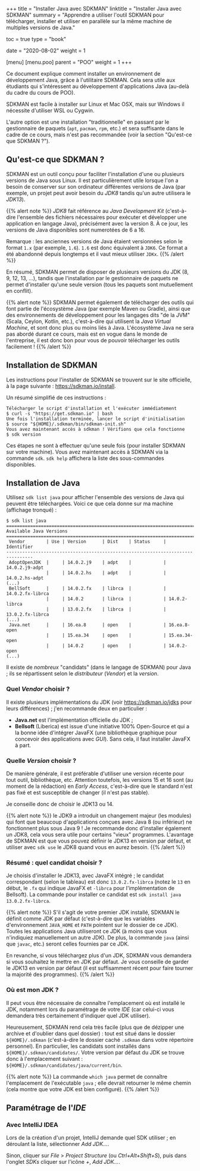 +++
title = "Installer Java avec SDKMAN"
linktitle = "Installer Java avec SDKMAN"
summary = "Apprendre a utiliser l'outil SDKMAN pour télécharger, installer et utiliser en parallèle sur la même machine de multiples versions de Java."

toc = true
type = "book"

date = "2020-08-02"
weight = 1

[menu]
  [menu.poo]
    parent = "POO"
    weight = 1
+++

Ce document explique comment installer un environnement de développement Java, grâce à l'utilitaire SDKMAN.
Cela sera utile aux étudiants qui s'intéressent au développement d'applications Java (au-delà du cadre du cours de POO).

SDKMAN est facile à installer sur Linux et Mac OSX, mais sur Windows il nécessite d'utiliser WSL ou Cygwin.

L'autre option est une installation "traditionnelle" en passant par le gestionnaire de paquets 
(`apt`, `pacman`, `rpm`, etc.) et sera suffisante dans le cadre de ce cours, mais n'est pas recommandée 
(voir la section "Qu'est-ce que SDKMAN ?").

## Qu'est-ce que SDKMAN ?

SDKMAN est un outil conçu pour faciliter l'installation d'une ou plusieurs versions de Java sous Linux. Il est 
particulièrement utile lorsque l'on a besoin de conserver sur son ordinateur différentes versions de Java (par exemple,
un projet peut avoir besoin du *JDK8* tandis qu'un autre utilisera le *JDK13*).

{{% alert note %}}
*JDK8* fait référence au *Java Development Kit* (c'est-à-dire l'ensemble des fichiers nécessaires pour exécuter et 
développer une application en langage Java), précisément avec la version 8. À ce jour, les versions de Java disponibles 
sont numerotées de 6 a 16. 

Remarque : les anciennes versions de Java étaient versionnées selon le format `1.x` (par exemple, `1.6`). 
`1.6` est donc équivalent à `JDK6`. Ce format a été abandonné depuis longtemps et il vaut mieux utiliser `JDKx`.
{{% /alert %}}

En résumé, SDKMAN permet de disposer de plusieurs versions du JDK (8, 9, 12, 13, ...), tandis que l'installation par
le gestionnaire de paquets ne permet d'installer qu'une seule version (tous les paquets sont mutuellement en conflit).

{{% alert note %}}
SDKMAN permet également de télécharger des outils qui font partie de l'écosystème Java (par exemple Maven ou Gradle),
ainsi que des environnements de développement pour les langages dits "de la JVM" (Scala, Ceylon, Kotlin, etc.), 
c'est-à-dire qui utilisent la *Java Virtual Machine*, et sont donc plus ou moins liés à Java.
L'écosystème Java ne sera pas abordé durant ce cours, mais est en vogue dans le monde de l'entreprise, il est donc
bon pour vous de pouvoir télécharger les outils facilement !
{{% /alert %}}

## Installation de SDKMAN

Les instructions pour l'installer de SDKMAN se trouvent sur le site officielle, à la page suivante : 
https://sdkman.io/install.

Un résumé simplifié de ces instructions :

```shell
Télécharger le script d'installation et l'exécuter immédiatement
$ curl -s "https://get.sdkman.io" | bash
Une fois l'installation terminée, lancer le script d'initialisation
$ source "${HOME}/.sdkman/bin/sdkman-init.sh"
Vous avez maintenant accès à sdkman ! Vérifions que cela fonctionne
$ sdk version
```

Ces étapes ne sont à effectuer qu'une seule fois (pour installer SDKMAN sur votre machine). Vous avez maintenant
accès à SDKMAN via la commande `sdk`. `sdk help` affichera la liste des sous-commandes disponibles.

## Installation de Java

Utilisez `sdk list java` pour afficher l'ensemble des versions de Java qui peuvent être téléchargées.
Voici ce que cela donne sur ma machine (affichage tronqué) :
```shell
$ sdk list java
================================================================================
Available Java Versions
================================================================================
 Vendor        | Use | Version      | Dist    | Status     | Identifier
--------------------------------------------------------------------------------
 AdoptOpenJDK  |     | 14.0.2.j9    | adpt    |            | 14.0.2.j9-adpt
               |     | 14.0.2.hs    | adpt    |            | 14.0.2.hs-adpt
(...)
 BellSoft      |     | 14.0.2.fx    | librca  |            | 14.0.2.fx-librca
               |     | 14.0.2       | librca  |            | 14.0.2-librca
               |     | 13.0.2.fx    | librca  |            | 13.0.2.fx-librca
(...)
 Java.net      |     | 16.ea.8      | open    |            | 16.ea.8-open
               |     | 15.ea.34     | open    |            | 15.ea.34-open
               |     | 14.0.2       | open    |            | 14.0.2-open
(...)
```

Il existe de *nombreux* "candidats" (dans le langage de SDKMAN) pour Java ; ils se répartissent selon le *distributeur*
(*Vendor*) et la *version*.

### Quel *Vendor* choisir ?

Il existe plusieurs implémentations du JDK (voir https://sdkman.io/jdks pour leurs différences) ; j'en recommande
deux en particulier :
* **Java.net** est l'implémentation officielle du JDK ;
* **Bellsoft** (Liberica) est issue d'une initiative 100% Open-Source et qui a la bonne idée d'intégrer JavaFX (une
bibliothèque graphique pour concevoir des applications avec *GUI*). Sans cela, il faut installer JavaFX à part.

### Quelle *Version* choisir ?

De manière générale, il est préférable d'utiliser une version récente pour tout outil, bibliothèque, etc.
Attention toutefois, les versions 15 et 16 sont (au moment de la rédaction) en *Early Access*, c'est-à-dire que le
standard n'est pas fixé et est susceptible de changer (il n'est pas stable).

Je conseille donc de choisir le JDK13 ou 14.

{{% alert note %}}
le JDK9 a introduit un changement majeur (les modules) qui font que beaucoup d'applications conçues avec Java 8 
(ou inférieur) ne fonctionnent plus sous Java 9 ! Je recommande donc d'installer également un JDK8, cela vous sera
utile pour certains "vieux" programmes. L'avantage de SDKMAN est que vous pouvez définir le JDK13 en version par
défaut, et utiliser avec `sdk use` le JDK8 quand vous en aurez besoin.
{{% /alert %}}

### Résumé : quel candidat choisir ?

Je choisis d'installer le JDK13, avec JavaFX intégré ; le candidat correspondant (selon le tableau) est donc 
`13.0.2.fx-librca` (notez le `13` en début, le `.fx` qui indique JavaFX et `-librca` pour l'implémentation de Bellsoft).
La commande pour installer ce candidat est `sdk install java 13.0.2.fx-librca`.

{{% alert note %}}
S'il s'agit de votre premier JDK installé, SDKMAN le définit comme JDK par défaut (c'est-à-dire que les variables
d'environnement `JAVA_HOME` et `PATH` pointent sur le dossier de ce JDK). Toutes les applications Java utiliseront 
ce JDK (à moins que vous n'indiquiez manuellement un autre JDK). De plus, la commande `java` (ainsi que `javac`, etc.) 
seront celles fournies par ce JDK.

En revanche, si vous téléchargez plus d'un JDK, SDKMAN vous demandera si vous souhaitez le mettre en JDK par défaut. Je
vous conseille de garder le JDK13 en version par défaut (il est suffisamment récent pour faire tourner la majorité
des programmes).
{{% /alert %}}

### Où est mon JDK ?

Il peut vous être nécessaire de connaître l'emplacement où est installé le JDK, notamment lors du paramétrage de votre
*IDE* (car celui-ci vous demandera très certainement d'indiquer quel JDK utiliser).

Heureusement, SDKMAN rend cela très facile (plus que de dézipper une archive et d'oublier dans quel dossier) : tout
est situé dans le dossier `${HOME}/.sdkman` (c'est-à-dire le dossier caché `.sdkman` dans votre répertoire personnel).
En particulier, les candidats sont installés dans `${HOME}/.sdkman/candidates/`. Votre version par défaut du JDK se
trouve donc à l'emplacement suivant : `${HOME}/.sdkman/candidates/java/current/bin`.

{{% alert note %}}
La commande `which java` permet de connaître l'emplacement de l'exécutable `java` ; elle devrait retourner le même
chemin (cela montre que votre JDK est bien configuré).
{{% /alert %}}

## Paramétrage de l'*IDE*

### Avec IntelliJ IDEA

Lors de la création d'un projet, IntelliJ demande quel SDK utiliser ; en déroulant la liste, sélectionner *Add JDK...*.

Sinon, cliquer sur *File* > *Project Structure* (ou *Ctrl+Alt+Shift+S*), puis dans l'onglet *SDKs* cliquer sur 
l'icône *+*, *Add JDK...*.
